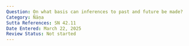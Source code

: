 ```yaml
---
Question: On what basis can inferences to past and future be made?
Category: Ñāṇa
Sutta References: SN 42.11
Date Entered: March 22, 2025
Review Status: Not started
---
```

